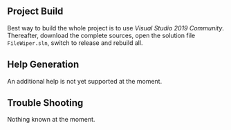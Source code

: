 ## Project Build

Best way to build the whole project is to use _Visual Studio 2019 Community_. Thereafter, 
download the complete sources, open the solution file `FileWiper.sln`, 
switch to release and rebuild all.

## Help Generation

An additional help is not yet supported at the moment.

## Trouble Shooting

Nothing known at the moment.
